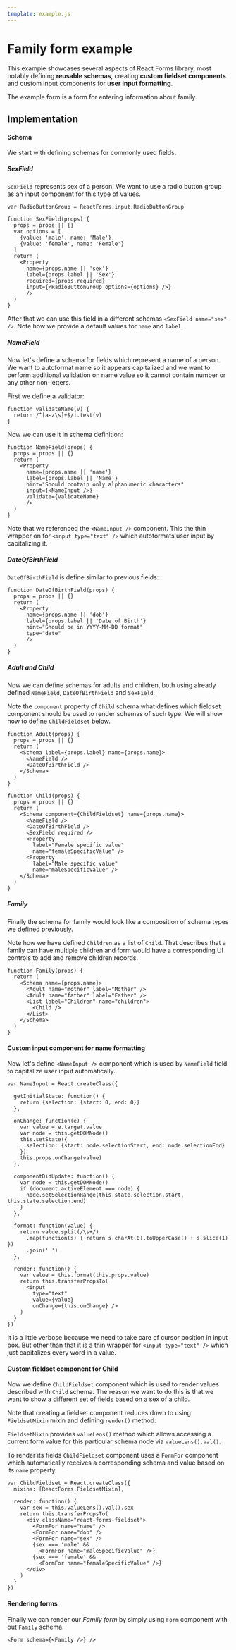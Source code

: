 ```yaml
---
template: example.js
---
```


# Family form example

This example showcases several aspects of React Forms library, most notably
defining **reusable schemas**, creating **custom fieldset components** and
custom input components for **user input formatting**.

The example form is a form for entering information about family.

<div id="example"></div>

## Implementation

#### Schema

We start with defining schemas for commonly used fields.

##### SexField

`SexField` represents sex of a person. We want to use a radio button group as an
input component for this type of values.

```
var RadioButtonGroup = ReactForms.input.RadioButtonGroup

function SexField(props) {
  props = props || {}
  var options = [
    {value: 'male', name: 'Male'},
    {value: 'female', name: 'Female'}
  ]
  return (
    <Property
      name={props.name || 'sex'}
      label={props.label || 'Sex'}
      required={props.required}
      input={<RadioButtonGroup options={options} />}
      />
  )
}
```

After that we can use this field in a different schemas `<SexField name="sex"
/>`. Note how we provide a default values for `name` and `label`.

##### NameField

Now let's define a schema for fields which represent a name of a person. We want
to autoformat name so it appears capitalized and we want to perform additional
validation on name value so it cannot contain number or any other non-letters.

First we define a validator:


```
function validateName(v) {
  return /^[a-z\s]+$/i.test(v)
}
```

Now we can use it in schema definition:

```
function NameField(props) {
  props = props || {}
  return (
    <Property
      name={props.name || 'name'}
      label={props.label || 'Name'}
      hint="Should contain only alphanumeric characters"
      input={<NameInput />}
      validate={validateName}
      />
  )
}
```

Note that we referenced the `<NameInput />` component. This the thin wrapper on
for `<input type="text" />` which autoformats user input by capitalizing it.

##### DateOfBirthField

`DateOfBirthField` is define similar to previous fields:

```
function DateOfBirthField(props) {
  props = props || {}
  return (
    <Property
      name={props.name || 'dob'}
      label={props.label || 'Date of Birth'}
      hint="Should be in YYYY-MM-DD format"
      type="date"
      />
  )
}
```

##### Adult and Child

Now we can define schemas for adults and children, both using already defined
`NameField`, `DateOfBirthField` and `SexField`.

Note the `component` property of `Child` schema what defines which fieldset
component should be used to render schemas of such type. We will show how to
define `ChildFieldset` below.

```
function Adult(props) {
  props = props || {}
  return (
    <Schema label={props.label} name={props.name}>
      <NameField />
      <DateOfBirthField />
    </Schema>
  )
}

function Child(props) {
  props = props || {}
  return (
    <Schema component={ChildFieldset} name={props.name}>
      <NameField />
      <DateOfBirthField />
      <SexField required />
      <Property
        label="Female specific value"
        name="femaleSpecificValue" />
      <Property
        label="Male specific value"
        name="maleSpecificValue" />
    </Schema>
  )
}
```

##### Family

Finally the schema for family would look like a composition of schema types we
defined previously.

Note how we have defined `Children` as a list of `Child`. That describes that a
family can have multiple children and form would have a corresponding UI
controls to add and remove children records.

```
function Family(props) {
  return (
    <Schema name={props.name}>
      <Adult name="mother" label="Mother" />
      <Adult name="father" label="Father" />
      <List label="Children" name="children">
        <Child />
      </List>
    </Schema>
  )
}
```

#### Custom input component for name formatting

Now let's define `<NameInput />` component which is used by `NameField` field to
capitalize user input automatically.

```
var NameInput = React.createClass({

  getInitialState: function() {
    return {selection: {start: 0, end: 0}}
  },

  onChange: function(e) {
    var value = e.target.value
    var node = this.getDOMNode()
    this.setState({
      selection: {start: node.selectionStart, end: node.selectionEnd}
    })
    this.props.onChange(value)
  },

  componentDidUpdate: function() {
    var node = this.getDOMNode()
    if (document.activeElement === node) {
      node.setSelectionRange(this.state.selection.start, this.state.selection.end)
    }
  },

  format: function(value) {
    return value.split(/\s+/)
      .map(function(s) { return s.charAt(0).toUpperCase() + s.slice(1) })
      .join(' ')
  },

  render: function() {
    var value = this.format(this.props.value)
    return this.transferPropsTo(
      <input
        type="text"
        value={value}
        onChange={this.onChange} />
    )
  }
})
```

It is a little verbose because we need to take care of cursor position in input
box. But other than that it is a thin wrapper for `<input type="text" />` which
just capitalizes every word in a value.


#### Custom fieldset component for Child

Now we define `ChildFieldset` component which is used to render values described
with `Child` schema. The reason we want to do this is that we want to show a
different set of fields based on a sex of a child.

Note that creating a fieldset component reduces down to using `FieldsetMixin`
mixin and defining `render()` method.

`FieldsetMixin` provides `valueLens()` method which allows accessing a current form
value for this particular schema node via `valueLens().val()`.

To render its fields `ChildFieldset` component uses a `FormFor` component which
automatically receives a corresponding schema and value based on its `name`
property.

```
var ChildFieldset = React.createClass({
  mixins: [ReactForms.FieldsetMixin],

  render: function() {
    var sex = this.valueLens().val().sex
    return this.transferPropsTo(
      <div className="react-forms-fieldset">
        <FormFor name="name" />
        <FormFor name="dob" />
        <FormFor name="sex" />
        {sex === 'male' &&
          <FormFor name="maleSpecificValue" />}
        {sex === 'female' &&
          <FormFor name="femaleSpecificValue" />}
      </div>
    )
  }
})
```

#### Rendering forms

Finally we can render our *Family form* by simply using `Form` component with
out `Family` schema.

```
<Form schema={<Family />} />
```
